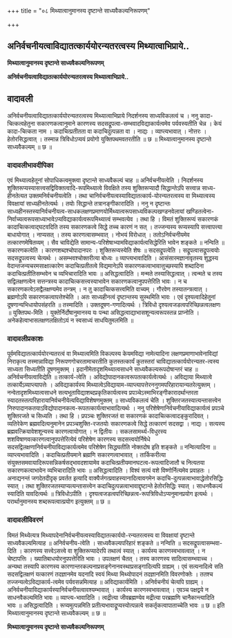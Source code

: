 +++
title = "०८ मिथ्यात्वानुमानस्य दृष्टान्ते साध्यवैकल्यनिरूपणम्"

+++


## अनिर्वचनीयत्वाविद्यातत्कार्ययोरन्यतरत्वस्य मिथ्यात्वाभिप्राये..

**मिथ्यात्वानुमानस्य दृष्टान्ते साध्यवैकल्यनिरूपणम्**

**अनिर्वचनीयत्वाविद्यातत्कार्ययोरन्यतरत्वस्य मिथ्यात्वाभिप्राये..**

## **वादावली**

अनिर्वचनीयत्वाविद्यातत्कार्ययोरन्यतरत्वस्य मिथ्यात्वाभिप्राये निदर्शनस्य साध्यविकलत्वं च । ननु कादा-चित्कत्वहेतुना सकारणकत्वानुमाने कारणस्य सदसद्रूपत्वा-सम्भवादविद्याकार्यत्वमेव पर्यवस्यतीति चेन्न । केयं कादा-चित्कता नाम । कदाचित्प्रतीतता वा कदाचिदुत्पन्नता वा । नाद्यः । व्याप्त्यभावात् । नोत्तरः । हेतोरसिद्धत्वात् । तस्मान्न त्रिविधोऽप्ययं प्रयोगो युक्तिपथमवतरतीति ॥ छ ॥ मिथ्यात्वानुमानस्य दृष्टान्ते साध्यवैकल्यम् ॥ छ ॥

### **वादावलीभावदीपिका**

एवं मिथ्यात्वहेतूनां सोपाधिकत्वमुक्त्वा दृष्टान्ते साध्यवैकल्यं चाह ॥ अनिर्वचनीयत्वेति । निदर्शनस्य शुक्तिरूप्यस्यासत्त्वसद्विविक्तत्वादि-रूपमिथ्यात्वे विवक्षिते तस्य शुक्तिरूप्यादौ सिद्धान्तेऽपि सत्त्वान्न साध्य-हीनतेत्यत उक्तमनिर्वचनीयत्वेति । तथा चानिर्वचनीयत्वस्याविद्यातत्कार्य-योरन्यतरत्वस्य वा मिथ्यात्वस्य विवक्षायां साध्यहीनतेत्यर्थः । तयोः सिद्धान्ते तत्रानङ्गीकारादिति । ननु न दृष्टान्तः साध्यहीनस्तस्यानिर्वचनीयत्व-साधकलक्षणप्रमाणयोर्मिथ्यात्वरूपसाध्यविकल्पखण्डनवेलायां खण्डितत्वेना-निर्वाच्यत्वरूपसाध्याभावेऽप्यविद्याकार्यत्वरूपमिथ्यात्वं सम्भवत्येव । तथा हि । विमतं शुक्तिरूप्यं सकारणकं कादाचित्कत्वाद्घटवदिति तस्य सकारणकत्वे सिद्धे तच्च कारणं न सत् । तज्जन्यस्य रूप्यस्यापि सत्त्वापत्त्या बाधायोगात् । नाप्यसत् । तस्य कारणत्वासम्भवात् । नोभयं विरोधात् । ततोऽनिर्वचनीयमेव तत्कारणमेषितव्यम् । सैव चाविद्येति सामान्य-परिशेषाभ्यामविद्याकार्यत्वसिद्धेरिति भावेन शङ्कते ॥ नन्विति ॥ सकारणकत्वेति । कारणशब्दश्चोपादानपरः । शुक्तिरूप्यस्येति शेषः ॥ सदसद्रूपत्वेति । सद्रूपत्वासद्रूपत्वयोः सदसद्रूपत्वस्य चेत्यर्थः । असम्भवश्चोक्तरीत्या बोध्यः ॥ व्याप्त्यभावादिति । आसंसारमज्ञानावृतस्य शुद्धस्य वेदान्तजन्यचरमसाक्षात्कारेण कदाचित्प्रतीतत्वे विद्यमानेऽपि सकारणकत्वाभावात्तुच्छस्यापि शब्दादिना कदाचित्प्रतीतिसम्भवेन च व्यभिचारादिति भावः ॥ असिद्धत्वादिति । मन्मते तस्यासिद्धत्वात् । त्वन्मते च तस्य सद्विलक्षणत्वेन सत्तन्त्रस्य कादाचित्कसत्त्वस्याभावेन सकारणकत्वानुपपत्तेरिति भावः । न च सकारणकत्वेऽसद्वैलक्षण्यमेव तन्त्रम् । न तु कादाचित्कसत्त्वमिति वाच्यम् । गौरवेण तस्यातन्त्रत्वात् । ब्रह्मणोऽपि सकारणकत्वापत्तेश्चेति । अतः साध्यहीनत्वं दृष्टान्तस्य सुस्थमिति भावः । एवं दृश्यत्वादिहेतूनां दूषणान्यभिधायोपसंहरति ॥ तस्मादिति । उक्तदूषण-गणादित्यर्थः । त्रिविधो दृश्यत्वजडत्वपरिच्छिन्नत्वलक्षणः ॥ युक्तिपथ-मिति । युक्तेर्निर्दोषानुमानस्य यः पन्था असिद्धत्वाद्याभासशून्यत्वरूपस्तन्न प्राप्नोति । अनेकहेत्वाभासलक्षणलक्षितोऽयं न स्वसाध्यं साधयितुमलमिति ॥

### **वादावलीप्रकाशः**

पूर्वमविद्यातत्कार्ययोरन्यतरत्वं वा मिथ्यात्वमिति विकल्पस्य केयमविद्या नामेत्यादिना लक्षणप्रमाणाभावेनाविद्यां निराकृत्य तस्मान्नाविद्या निरूपणगोचरतामाचरतीति कुतस्तत्कार्यं कुतस्तरां चाविद्यातत्कार्ययोरन्यतर-त्वस्य साध्यता सिध्यतीति दूषणमुक्तम् । इदानीमेतादृशमिथ्यात्वसाधने साध्यवैकल्यरूपदोषान्तरं चाह ॥ अनिर्वचनीयत्वाविद्येति ॥ तत्कार्य-त्वेति । अविद्योपादानकत्वरूपतत्कार्यत्वेत्यर्थः । अविद्याया मिथ्यात्वे तत्कार्येऽव्याप्त्यापत्तेः । अविद्याकार्यस्य मिथ्यात्वेऽविद्यायाम-व्याप्त्यापत्तेरननुगमपरिहारायान्यतरेत्युक्तम् । नन्वेतादृशमिथ्यात्वसाधने सत्यभूताविद्याशब्दप्रकृतिकार्यत्वस्य प्रपञ्चेऽस्माभिरङ्गीकारादर्थान्तरता स्यादतस्तत्परिहारायानिर्वचनीयेत्यविद्याविशेषणमुक्तम् ॥ साध्यविकलत्वं चेति । शुक्तिरजतस्यात्यन्तासत्त्वेन निरुपादानकतयाऽविद्योपादानकत्व-रूपतत्कार्यत्वाभावादित्यर्थः । ननु परिशेषेणानिर्वचनीयाविद्याकार्यत्वं प्रपञ्चे शुक्तिरजते च सिध्यति । तथा हि । प्रपञ्चः शुक्तिरजतं वा सकारणकं कादाचित्कत्वादङ्कुरादिवत् । व्यतिरेकेण ब्रह्मवदित्यनुमानेन प्रपञ्चशुक्ति-रजतयोः सकारणकत्वे सिद्धे तत्कारणं सदसद्वा । नाद्यः । सत्यस्य ब्रह्मवत्क्रियावेशशून्यस्य कारणत्वायोगात् । न द्वितीयः । सकलसामर्थ्य-विधुरस्य शशविषाणवत्कारणत्वानुपपत्तेरित्येवं परिशेषेण कारणस्य सदसत्त्वयोर्निषेधे सदसद्विलक्षणानिर्वचनीयाविद्याकार्यत्वमेव परिशेषेण सिद्ध्यतीति नोक्तदोष इति शङ्कते ॥ नन्वित्यादिना ॥ व्याप्त्यभावादिति । कदाचित्प्रतीयमाने ब्रह्मणि सकारणत्वाभावात् । तार्किकरीत्या संयुक्तसमवायादिरूपसन्निकर्षसद्भावदशायामेव कदाचित्प्रतीयमानघटत्व-रूपत्वादिजातौ च नित्यतया सकारणकत्वाभावेन व्यभिचारादिति भावः ॥ असिद्धत्वादिति । विश्वं सत्यं वशे विष्णोर्नित्यमेव प्रवाहतः । अनाद्यनन्तं जगदेतदीदृक् प्रवर्तत इत्यादि वाक्यैर्जगत्प्रवाहस्यानादित्वावगमेन कदाचि-दुत्पन्नत्वाभावाद्धेतोरसिद्धिः स्यात् । तथा शुक्तिरजतस्याप्यत्यन्तासत्त्वेन कदाचिदुत्पन्नत्वाभावाद्दृष्टान्ते हेतोरसिद्धिः स्यात् । साधनवैकल्यं स्यादिति यावदित्यर्थः ॥ त्रिविधोऽपीति । दृश्यत्वजडत्वपरिच्छिन्नत्व-रूपत्रिविधोऽप्यनुमानप्रयोग इत्यर्थः । परार्थानुमानस्य शब्दरूपत्वात्प्रयोग इत्युक्तम् ॥ छ ॥

### **वादावलीविवरणं**

विमतं मिथ्येत्यत्र मिथ्यापदेनानिर्वचनीयत्वस्याविद्यातत्कार्ययो-रन्यतरत्वस्य वा विवक्षायां दृष्टान्ते साध्यवैकल्यमित्याह ॥ अनिर्वचनीय-त्वेति । साध्यवैकल्यपरिहारं शङ्कते ॥ नन्विति ॥ सदसद्रूपत्वासम्भवा-दिति । कारणस्य सत्त्वेऽसत्त्वे वा शुक्तिरूप्यादेरपि तथात्वं स्यात् । कार्यस्य कारणस्वभावत्वात् । न चेष्टापत्तिः । ख्यातिबाधयोरनुपपत्तेरिति भावः । उपलक्षणं चैतत् । तस्य कारणस्य सादित्वासम्भवाच्च । अन्यथा तस्यापि कारणस्य कारणान्तरकल्पनाप्रसङ्गेनानवस्थाप्रसङ्गादित्यपि ग्राह्यम् । एवं सत्यनादित्वे सति सदसद्विलक्षणं यत्कारणं तदज्ञानमेव यदनादि स्वयं मिथ्या मिथ्योपादनं तदज्ञानमिति विवरणोक्तेः । ततश्च तज्जन्यत्वेऽविद्याकार्य-त्वमेव पर्यवसन्नमित्याह ॥ अविद्याकार्यमिति । अनिर्वचनीयं चेत्यपि ग्राह्यम् । अनिर्वचनीयाविद्याकार्यस्यानिर्वचनीयत्वावश्यम्भावात् । कार्यस्य कारणस्वभावत्वात् । एवञ्च पक्षद्वये न साधनवैकल्यमिति भावः ॥ व्याप्त्य-भावादिति । त्वद्रीत्या जीवब्रह्मण्येव मद्रीत्या परब्रह्मणि चानैकान्त्यादिति भावः ॥ असिद्धत्वादिति । रूप्यमुत्पन्नमिति प्रतीत्यभावाद्रूप्यस्योत्पन्नत्वे सकर्तृकत्वापाताच्चेति भावः ॥ छ ॥ इति मिथ्यात्वानुमानस्य दृष्टान्ते साध्यवैकल्यम् ॥ छ ॥

**मिथ्यात्वानुमानस्य दृष्टान्ते साध्यवैकल्यनिरूपणम्**

